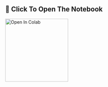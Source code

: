## **📖 Click To Open The Notebook**

<a href="https://colab.research.google.com/drive/1arkdhZnCxPto3mnBw9MJYX48ZB7Xm3sA?usp=sharing" target="_parent"><img src="https://user-images.githubusercontent.com/125879861/255389999-a0d261cf-893a-46a7-9a3d-2bb52811b997.png" alt="Open In Colab" width=200px/></a>
